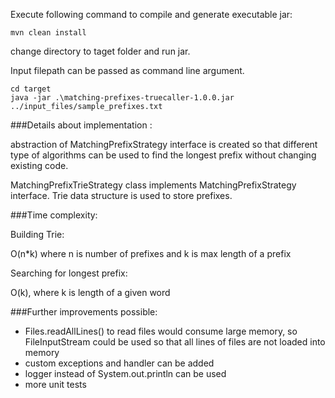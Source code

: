 Execute following command to compile and generate executable jar:

```mvn clean install```

change directory to taget folder and run jar.

Input filepath can be passed as command line argument.

``` 
cd target
java -jar .\matching-prefixes-truecaller-1.0.0.jar ../input_files/sample_prefixes.txt
```


###Details about implementation :

abstraction of MatchingPrefixStrategy interface is created so that different type of algorithms can be
used to find the longest prefix without changing existing code.

MatchingPrefixTrieStrategy class implements MatchingPrefixStrategy interface. Trie data structure is used to store prefixes.

###Time complexity:

Building Trie:

O(n*k) where n is number of prefixes and k is max length of a prefix


Searching for longest prefix: 

O(k), where k is length of a given word

###Further improvements possible:

- Files.readAllLines() to read files would consume large memory, so FileInputStream could be used so that all lines
of files are not loaded into memory
- custom exceptions and handler can be added
- logger instead of System.out.println can be used
- more unit tests